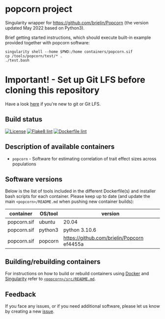 # popcorn project

Singularity wrapper for https://github.com/brielin/Popcorn (the version updated May 2022 based on Python3).

Brief getting started instructions, which should execute built-in example provided together with popcorn software:

```
singularity shell --home $PWD:/home containers/popcorn.sif
cp /tools/popcorn/test/* .
./test.bash
```

# Important! - Set up Git LFS before cloning this repository

Have a look [here](https://github.com/comorment/containers/blob/main/README.md#getting-started) if you're new to git or Git LFS.

## Build status

[![License](http://img.shields.io/:license-GPLv3+-green.svg)](http://www.gnu.org/licenses/gpl-3.0.html)
[![Flake8 lint](https://github.com/comorment/popcorn/actions/workflows/python.yml/badge.svg)](https://github.com/comorment/popcorn/actions/workflows/python.yml)
[![Dockerfile lint](https://github.com/comorment/popcorn/actions/workflows/docker.yml/badge.svg)](https://github.com/comorment/popcorn/actions/workflows/docker.yml)

## Description of available containers

* ``popcorn`` - Software for estimating correlation of trait effect sizes across populations

## Software versions

Below is the list of tools included in the different Dockerfile(s) and installer bash scripts for each container.
Please keep up to date (and update the main `<popcorn>/README.md` when pushing new container builds):
  
  | container               | OS/tool             | version
  | ----------------------- | ------------------- | ----------------------------------------
  | popcorn.sif  | ubuntu              | 20.04
  | popcorn.sif  | python3             | python 3.10.6
  | popcorn.sif  | popcorn             | https://github.com/brielin/Popcorn ef4455a

## Building/rebuilding containers

For instructions on how to build or rebuild containers using [Docker](https://www.docker.com) and [Singularity](https://docs.sylabs.io) refer to [`<popcorn>/src/README.md`](https://github.com/comorment/popcorn/blob/main/src/README.md).

## Feedback

If you face any issues, or if you need additional software, please let us know by creating a new [issue](https://github.com/comorment/popcorn/issues/new).
